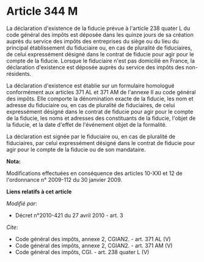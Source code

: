 # Article 344 M

La déclaration d'existence de la fiducie prévue à l'article 238 quater L du code général des impôts est déposée dans les
quinze jours de sa création auprès du service des impôts des entreprises du siège ou du lieu du principal établissement du
fiduciaire ou, en cas de pluralité de fiduciaires, de celui expressément désigné dans le contrat de fiducie pour agir pour le
compte de la fiducie. Lorsque le fiduciaire n'est pas domicilié en France, la déclaration d'existence est déposée auprès du
service des impôts des non-résidents. 

La déclaration d'existence est établie sur un formulaire homologué conformément aux articles 371 AL et 371 AM de l'annexe II
au code général des impôts. Elle comporte la dénomination exacte de la fiducie, les nom et adresse du fiduciaire ou, en cas
de pluralité de fiduciaires, de celui expressément désigné dans le contrat de fiducie pour agir pour le compte de la fiducie,
les noms et adresses des constituants de la fiducie, l'objet de la fiducie, et la date d'effet de l'événement objet de la
formalité. 

La déclaration est signée par le fiduciaire ou, en cas de pluralité de fiduciaires, par celui expressément désigné dans le
contrat de fiducie pour agir pour le compte de la fiducie ou de son mandataire.

**Nota:**

Modifications effectuées en conséquence des articles 10-XXI et 12 de l'ordonnance n° 2009-112 du 30 janvier 2009.

**Liens relatifs à cet article**

_Modifié par_:

  - Décret n°2010-421  du 27 avril 2010 - art. 3

_Cite_:

  - Code général des impôts, annexe 2, CGIAN2. - art. 371 AL (V)
  - Code général des impôts, annexe 2, CGIAN2. - art. 371 AM (V)
  - Code général des impôts, CGI. - art. 238 quater L (V)
